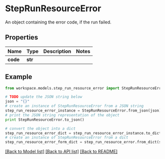 # StepRunResourceError

An object containing the error code, if the run failed.

## Properties
Name | Type | Description | Notes
------------ | ------------- | ------------- | -------------
**code** | **str** |  | 

## Example

```python
from workspace.models.step_run_resource_error import StepRunResourceError

# TODO update the JSON string below
json = "{}"
# create an instance of StepRunResourceError from a JSON string
step_run_resource_error_instance = StepRunResourceError.from_json(json)
# print the JSON string representation of the object
print StepRunResourceError.to_json()

# convert the object into a dict
step_run_resource_error_dict = step_run_resource_error_instance.to_dict()
# create an instance of StepRunResourceError from a dict
step_run_resource_error_form_dict = step_run_resource_error.from_dict(step_run_resource_error_dict)
```
[[Back to Model list]](../README.md#documentation-for-models) [[Back to API list]](../README.md#documentation-for-api-endpoints) [[Back to README]](../README.md)


